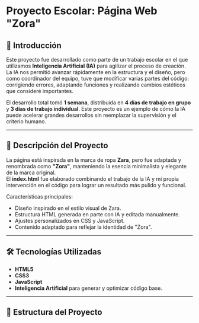 # Proyecto Escolar: Página Web "Zora"  

## 📌 Introducción  
Este proyecto fue desarrollado como parte de un trabajo escolar en el que utilizamos **Inteligencia Artificial (IA)** para agilizar el proceso de creación. La IA nos permitió avanzar rápidamente en la estructura y el diseño, pero como coordinador del equipo, tuve que modificar varias partes del código: corrigiendo errores, adaptando funciones y realizando cambios estéticos que consideré importantes.  

El desarrollo total tomó **1 semana**, distribuida en **4 días de trabajo en grupo** y **3 días de trabajo individual**. Este proyecto es un ejemplo de cómo la IA puede acelerar grandes desarrollos sin reemplazar la supervisión y el criterio humano.  

---

## 🎯 Descripción del Proyecto  
La página está inspirada en la marca de ropa **Zara**, pero fue adaptada y renombrada como **"Zora"**, manteniendo la esencia minimalista y elegante de la marca original.  
El **index.html** fue elaborado combinando el trabajo de la IA y mi propia intervención en el código para lograr un resultado más pulido y funcional.  

Características principales:  
- Diseño inspirado en el estilo visual de Zara.  
- Estructura HTML generada en parte con IA y editada manualmente.  
- Ajustes personalizados en CSS y JavaScript.  
- Contenido adaptado para reflejar la identidad de "Zora".  

---

## 🛠️ Tecnologías Utilizadas  
- **HTML5**  
- **CSS3**  
- **JavaScript**  
- **Inteligencia Artificial** para generar y optimizar código base.  

---

## 📂 Estructura del Proyecto  


